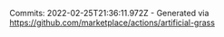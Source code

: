 Commits: 2022-02-25T21:36:11.972Z - Generated via https://github.com/marketplace/actions/artificial-grass
<br>

